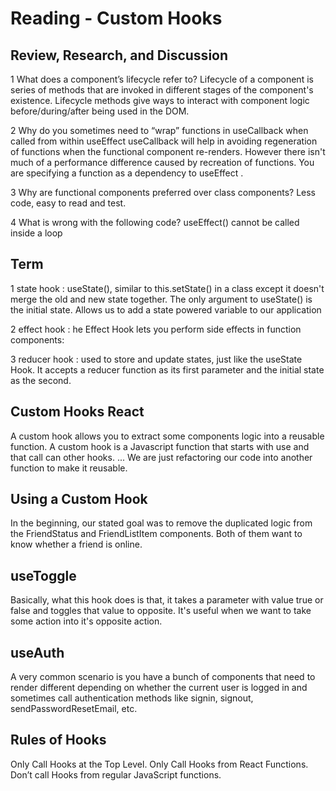 # Reading - Custom Hooks

## Review, Research, and Discussion

1 What does a component’s lifecycle refer to?
Lifecycle of a component is series of methods that are invoked in different stages of the component's existence. Lifecycle methods give ways to interact with component logic before/during/after being used in the DOM. 

2 Why do you sometimes need to “wrap” functions in useCallback when called from within useEffect 
useCallback will help in avoiding regeneration of functions when the functional component re-renders. However there isn't much of a performance difference caused by recreation of functions. You are specifying a function as a dependency to useEffect .

3 Why are functional components preferred over class components?
Less code, easy to read and test. 


4 What is wrong with the following code?
useEffect() cannot be called inside a loop



## Term

1 state hook : useState(), similar to this.setState() in a class except it doesn't merge the old and new state together. The only argument to useState() is the initial state. Allows us to add a state powered variable to our application


2 effect hook : he Effect Hook lets you perform side effects in function components:

3 reducer hook : used to store and update states, just like the useState Hook. It accepts a reducer function as its first parameter and the initial state as the second.



## Custom Hooks React
A custom hook allows you to extract some components logic into a reusable function. A custom hook is a Javascript function that starts with use and that call can other hooks. ... We are just refactoring our code into another function to make it reusable.

## Using a Custom Hook
In the beginning, our stated goal was to remove the duplicated logic from the FriendStatus and FriendListItem components. Both of them want to know whether a friend is online.

## useToggle
Basically, what this hook does is that, it takes a parameter with value true or false and toggles that value to opposite. It's useful when we want to take some action into it's opposite action.

## useAuth
A very common scenario is you have a bunch of components that need to render different depending on whether the current user is logged in and sometimes call authentication methods like signin, signout, sendPasswordResetEmail, etc.

## Rules of Hooks
Only Call Hooks at the Top Level.
Only Call Hooks from React Functions.
Don’t call Hooks from regular JavaScript functions.

